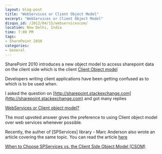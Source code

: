 ```yaml
---
layout: blog-post
title: "WebServices or Client Object Model"
excerpt: "WebServices or Client Object Model"
disqus_id: /2012/04/15/webservicescom/
location: New Delhi, India
time: 7:00 PM
tags:
- SharePoint 2010
categories:
- General
---
```


SharePoint 2010 introduces a new object model to access sharepoint data on the client side which is the client [Client Object model](http://msdn.microsoft.com/en-us/gg620623)

Developers writing client applications have been getting confused as to which is to be used when.

I asked the question on [http://sharepoint.stackexchange.com](http://sharepoint.stackexchange.com) and got many replies

[WebServices or Client object model?](http://sharepoint.stackexchange.com/questions/26093/webservices-or-client-object-model)

The most upvoted answer gives the preference to using Client object model over web services whenever possible.

Recently, the auther of [SPServices] library - Marc Anderson also wrote an article covering the same topic. You can read the article [here](http://sympmarc.com/2012/04/12/when-to-choose-spservices-vs-the-client-side-object-model-csom/#comment-23489)


[When to Choose SPServices vs. the Client Side Object Model (CSOM)](http://sympmarc.com/2012/04/12/when-to-choose-spservices-vs-the-client-side-object-model-csom/#comment-23489)